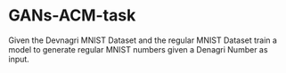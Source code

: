 # GANs-ACM-task
Given the Devnagri MNIST Dataset and the regular MNIST Dataset train a model to generate regular MNIST numbers given a Denagri Number as input.

